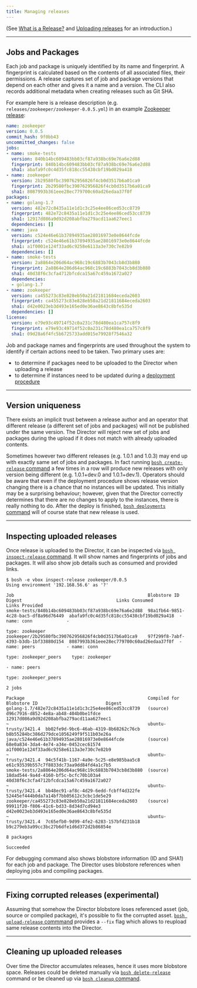 ```yaml
---
title: Managing releases
---
```


(See [What is a Release?](release.md) and [Uploading releases](uploading-releases.md) for an introduction.)

---
## Jobs and Packages <a id="jobs-and-packages"></a>

Each job and package is uniquely identified by its name and fingerprint. A fingerprint is calculated based on the contents of all associated files, their permissions. A release captures set of job and package versions that depend on each other and gives it a name and a version. The CLI also records additional metadata when creating releases such as Git SHA.

For example here is a release description (e.g. `releases/zookeeper/zookeeper-0.0.5.yml`) in an example [Zookeeper release](https://github.com/cppforlife/zookeeper-release):

```yaml
name: zookeeper
version: 0.0.5
commit_hash: 9f0bb43
uncommitted_changes: false
jobs:
- name: smoke-tests
  version: 840b14bc609483bb03cf87a938bc69e76a6e2d88
  fingerprint: 840b14bc609483bb03cf87a938bc69e76a6e2d88
  sha1: abafa9fc0c4d35fc818cc55438cbf19bd029a418
- name: zookeeper
  version: 2b29580fbc390762956826f4cb0d3517b6a01ca9
  fingerprint: 2b29580fbc390762956826f4cb0d3517b6a01ca9
  sha1: 8087993b361eee28ec779700c60ad26edaa37f0f
packages:
- name: golang-1.7
  version: 482e72c8435a11e1d1c3c25e4ee86ced53cc8739
  fingerprint: 482e72c8435a11e1d1c3c25e4ee86ced53cc8739
  sha1: 12917d086a9d92d208abfba279acd11aa627eec1
  dependencies: []
- name: java
  version: c524e46e61b37894935ae28016973e0e8644fcde
  fingerprint: c524e46e61b37894935ae28016973e0e8644fcde
  sha1: a1f0001e124f33ad6c9258e6113a3e730c7e82b9
  dependencies: []
- name: smoke-tests
  version: 2a8864e206d64ac968c19c6883b7043cb8d3b880
  fingerprint: 2a8864e206d64ac968c19c6883b7043cb8d3b880
  sha1: 40d38f6c3cfa4712bfcdca15a67c459a1672a027
  dependencies:
  - golang-1.7
- name: zookeeper
  version: ca455273c83e828eb50a21d21811684eceda2603
  fingerprint: ca455273c83e828eb50a21d21811684eceda2603
  sha1: d42e0023eb3d493e165ed0e36ae8643c8bfe535d
  dependencies: []
license:
  version: e79e93c49714f52c0a231c78d480ea1ca757c8f9
  fingerprint: e79e93c49714f52c0a231c78d480ea1ca757c8f9
  sha1: 09d28a6f4fc5b6725733add015e79928f7546a32
```

Job and package names and fingerprints are used throughout the system to identify if certain actions need to be taken. Two primary uses are:

- to determine if packages need to be uploaded to the Director when uploading a release
- to determine if instances need to be updated during a [deployment procedure](deploying-step-by-step.md)

---
## Version uniqueness <a id="uniqueness"></a>

There exists an implicit trust between a release author and an operator that different release (a different set of jobs and packages) will not be published under the same version. The Director will reject new set of jobs and packages during the upload if it does not match with already uploaded contents.

Sometimes however two different releases (e.g. 1.0.1 and 1.0.3) may end up with exactly same set of jobs and packages. In fact running [`bosh create-release` command](cli-v2.md#create-release) a few times in a row will produce new releases with only version being different (e.g. 1.0.1+dev.0 and 1.0.1+dev.1). Operators should be aware that even if the deployment procedure shows release version changing there is a chance that no instances will be updated. This initially may be a surprising behaviour; however, given that the Director correctly determines that there are no changes to apply to the instances, there is really nothing to do. After the deploy is finished, [`bosh deployments` command](cli-v2.md#deployments) will of course state that new release is used.

---
## Inspecting uploaded releases <a id="inspect"></a>

Once release is uploaded to the Director, it can be inspected via [`bosh inspect-release` command](cli-v2.md#inspect-release). It will show names and fingerprints of jobs and packages. It will also show job details such as consumed and provided links.

```shell
$ bosh -e vbox inspect-release zookeeper/0.0.5
Using environment '192.168.56.6' as '?'

Job                                                   Blobstore ID                          Digest                                    Links Consumed           Links Provided
smoke-tests/840b14bc609483bb03cf87a938bc69e76a6e2d88  98a1fb64-9851-4c28-bac5-df8a96d76449  abafa9fc0c4d35fc818cc55438cbf19bd029a418  - name: conn             -
                                                                                                                                        type: zookeeper
zookeeper/2b29580fbc390762956826f4cb0d3517b6a01ca9    97f299f8-7abf-4393-b3db-1bf33880d154  8087993b361eee28ec779700c60ad26edaa37f0f  - name: peers            - name: conn
                                                                                                                                        type: zookeeper_peers    type: zookeeper
                                                                                                                                                               - name: peers
                                                                                                                                                                 type: zookeeper_peers

2 jobs

Package                                               Compiled for          Blobstore ID                          Digest
golang-1.7/482e72c8435a11e1d1c3c25e4ee86ced53cc8739   (source)              d96c7916-d852-4e8a-ab48-404b0be1fdce  12917d086a9d92d208abfba279acd11aa627eec1
~                                                     ubuntu-trusty/3421.4  bb02fe9d-9bc6-46ab-4319-8b68262c76cb  b8b55284bc386d279dce1056249f9f511b03e26a
java/c524e46e61b37894935ae28016973e0e8644fcde         (source)              68e0a834-3da4-4e74-a34e-0452cec61574  a1f0001e124f33ad6c9258e6113a3e730c7e82b9
~                                                     ubuntu-trusty/3421.4  94c5f41b-1167-4a9e-5c25-e8e985baa5c8  e61c93539b557c7f8833dc73aa9dd84fd4a1c7b5
smoke-tests/2a8864e206d64ac968c19c6883b7043cb8d3b880  (source)              18dad544-9a4d-4160-bf5c-bcfc70b103a4  40d38f6c3cfa4712bfcdca15a67c459a1672a027
~                                                     ubuntu-trusty/3421.4  bb48ec91-af8c-4d29-6edd-fcbff4d322fe  52445ef444b0da7a14bf7bb05612c3cbc1de5e29
zookeeper/ca455273c83e828eb50a21d21811684eceda2603    (source)              99911f20-f806-41c6-bd33-8d34d7cd94e3  d42e0023eb3d493e165ed0e36ae8643c8bfe535d
~                                                     ubuntu-trusty/3421.4  7c65efb0-9d99-4fe2-6283-157bfd231b18  b9c279eb3a99cc3bc27b6dfe1d6d372d2b86854e

8 packages

Succeeded
```

For debugging command also shows blobstore information (ID and SHA1) for each job and package. The Director uses blobstore references when deploying jobs and compiling packages.

---
## Fixing corrupted releases (experimental) <a id="fix"></a>

Assuming that somehow the Director blobstore loses referenced asset (job, source or compiled package), it's possible to fix the corrupted asset. [`bosh upload-release` commmand](cli-v2.md#upload-release) provides a `--fix` flag which allows to reupload same release contents into the Director.

---
## Cleaning up uploaded releases <a id="clean-up"></a>

Over time the Director accumulates releases, hence it uses more blobstore space. Releases could be deleted manually via [`bosh delete-release`](cli-v2.md#delete-release) command or be cleaned up via [`bosh cleanup` command](cli-v2.md#clean-up).
